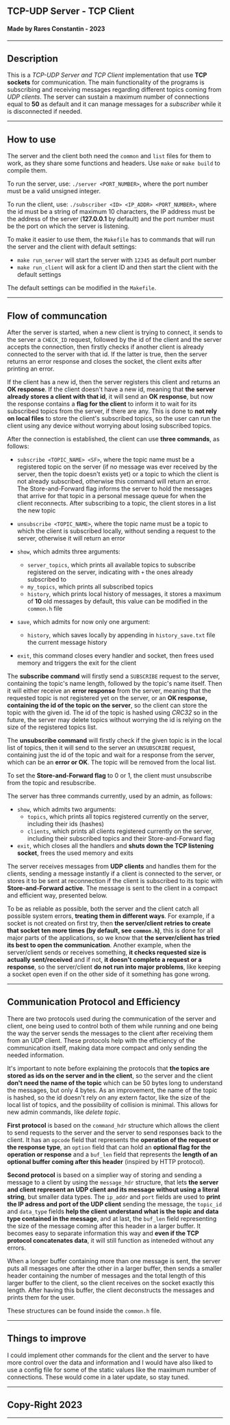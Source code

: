 ## **TCP-UDP Server - TCP Client** ##
#### **Made by Rares Constantin - 2023** ####
---
## **Description** ##

This is a *TCP-UDP Server and TCP Client* implementation that use **TCP sockets** for communication. The main functionality of the programs is subscribing and receiving messages regarding different topics coming from *UDP clients*. The server can sustain a maximum number of connections equal to **50** as default and it can manage messages for a *subscriber* while it is disconnected if needed. 

---

## **How to use** ##

The server and the client both need the `common` and `list` files for them to work, as they share some functions and headers. Use `make` or `make build` to compile them.

To run the server, use: `./server <PORT_NUMBER>`, where the port number must be a valid unsigned integer.

To run the client, use: `./subscriber <ID> <IP_ADDR> <PORT_NUMBER>`, where the id must be a string of maximum 10 characters, the IP address must be the address of the server (**127.0.0.1** by default) and the port number must be the port on which the server is listening.

To make it easier to use them, the `Makefile` has to commands that will run the server and the client with default settings:

- `make run_server` will start the server with `12345` as default port number
- `make run_client` will ask for a client ID and then start the client with the default settings

The default settings can be modified in the `Makefile`.

---

## **Flow of communcation** ##

After the server is started, when a new client is trying to connect, it sends to the server a `CHECK_ID` request, followed by the id of the client and the server accepts the connection, then firstly checks if another client is already connected to the server with that id. If the latter is true, then the server returns an error response and closes the socket, the client exits after printing an error.

If the client has a new id, then the server registers this client and returns an **OK response**. If the client doesn't have a new id, meaning that **the server already stores a client with that id**, it will send an **OK response**, but now the response contains a **flag for the client** to inform it to wait for its subscribed topics from the server, if there are any. This is done to **not rely on local files** to store the client's subscribed topics, so the user can run the client using any device without worrying about losing subscribed topics.

After the connection is established, the client can use **three commands**, as follows:

- `subscribe <TOPIC_NAME> <SF>`, where the topic name must be a registered topic on the server (if no message was ever received by the server, then the topic doesn't exists yet) or a topic to which the client is not already subscribed, otherwise this command will return an error. The Store-and-Forward flag informs the server to hold the messages that arrive for that topic in a personal message queue for when the client reconnects. After subscribing to a topic, the client stores in a list the new topic

- `unsubscribe <TOPIC_NAME>`, where the topic name must be a topic to which the client is subscribed locally, without sending a request to the server, otherwise it will return an error

- `show`, which admits three arguments:
    - `server_topics`, which prints all available topics to subscribe registered on the server, indicating with `+` the ones already subscribed to
    - `my_topics`, which prints all subscribed topics
    - `history`, which prints local history of messages, it stores a maximum of **10** old messages by default, this value can be modified in the `common.h` file

- `save`, which admits for now only one argument:
    - `history`, which saves locally by appending in `history_save.txt` file the current message history

- `exit`, this command closes every handler and socket, then frees used memory and triggers the exit for the client

The **subscribe command** will firstly send a `SUBSCRIBE` request to the server, containing the topic's name length, followed by the topic's name itself. Then it will either receive an **error response** from the server, meaning that the requested topic is not registered yet on the server, or an **OK response, containing the id of the topic on the server**, so the client can store the topic with the given id. The id of the topic is hashed using *CRC32* so in the future, the server may delete topics without worrying the id is relying on the size of the registered topics list.

The **unsubscribe command** will firstly check if the given topic is in the local list of topics, then it will send to the server an `UNSUBSCRIBE` request, containing just the id of the topic and wait for a response from the server, which can be an **error or OK**. The topic will be removed from the local list.

To set the **Store-and-Forward flag** to 0 or 1, the client must unsubscribe from the topic and resubscribe.

The server has three commands currently, used by an admin, as follows:
- `show`, which admits two arguments:
    - `topics`, which prints all topics registered currently on the server, including their ids (hashes)
    - `clients`, which prints all clients registered currently on the server, including their subscribed topics and their Store-and-Forward flag
- `exit`, which closes all the handlers and **shuts down the TCP listening socket**, frees the used memory and exits

The server receives messages from **UDP clients** and handles them for the clients, sending a message instantly if a client is connected to the server, or stores it to be sent at reconnection if the client is subscribed to its topic with **Store-and-Forward active**. The message is sent to the client in a compact and efficient way, presented below.

To be as reliable as possible, both the server and the client catch all possible system errors, **treating them in different ways**. For example, if a socket is not created on first try, then **the server/client retries to create that socket ten more times (by default, see `common.h`)**, this is done for all major parts of the applications, so we know that **the server/client has tried its best to open the communication**. Another example, when the server/client sends or receives something, **it checks requested size is actually sent/received** and if not, **it doesn't complete a request or a response**, so the server/client **do not run into major problems**, like keeping a socket open even if on the other side of it something has gone wrong.

---

## **Communication Protocol and Efficiency** ##

There are two protocols used during the communication of the server and client, one being used to control both of them while running and one being the way the server sends the messages to the client after receiving them from an UDP client. These protocols help with the efficiency of the communication itself, making data more compact and only sending the needed information.

It's important to note before explaining the protocols that **the topics are stored as ids on the server and in the client**, so the server and the client **don't need the name of the topic** which can be 50 bytes long to understand the messages, but only 4 bytes. As an improvement, the name of the topic is hashed, so the id doesn't rely on any extern factor, like the size of the local list of topics, and the possibility of collision is minimal. This allows for new admin commands, like *delete topic*.

**First protocol** is based on the `command_hdr` structure which allows the client to send requests to the server and the server to send responses back to the client. It has an `opcode` field that represents the **operation of the request or the response type**, an `option` field that can hold an **optional flag for the operation or response** and a `buf_len` field that represents the **length of an optional buffer coming after this header** (inspired by HTTP protocol).

**Second protocol** is based on a simplier way of storing and sending a message to a client by using the `message_hdr` structure, that lets **the server and client represent an UDP client and its message without using a literal string**, but smaller data types. The `ip_addr` and `port` fields are used to **print the IP adress and port of the UDP client** sending the message, the `topic_id` and `data_type` fields **help the client understand what is the topic and data type contained in the message**, and at last, the `buf_len` field representing the size of the message coming after this header in a larger buffer. It becomes easy to separate information this way and **even if the TCP protocol concatenates data**, it will still function as inteneded without any errors.

When a longer buffer containing more than one message is sent, the server puts all messages one after the other in a larger buffer, then sends a smaller header containing the number of messages and the total length of this larger buffer to the client, so the client receives on the socket exactly this length. After having this buffer, the client deconstructs the messages and prints them for the user.

These structures can be found inside the `common.h` file.

---

## **Things to improve** ##

I could implement other commands for the client and the server to have more control over the data and information and I would have also liked to use a config file for some of the static values like the maximum number of connections. These would come in a later update, so stay tuned.

---
## **Copy-Right 2023** ##
---
